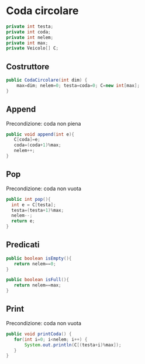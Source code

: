 # Coda circolare
```java
private int testa;
private int coda;
private int nelem;
private int max;
private Veicolo[] C;
```
## Costruttore
```java
public CodaCircolare(int dim) {
    max=dim; nelem=0; testa=coda=0; C=new int[max];
}
```
## Append
Precondizione: coda non piena
```java
public void append(int e){
   C[coda]=e;
   coda=(coda+1)%max;
   nelem++;
}
```
## Pop
Precondizione: coda non vuota
```java
public int pop(){
  int e = C[testa];
  testa=(testa+1)%max;
  nelem--;
  return e;
}
```
## Predicati
```java 
public boolean isEmpty(){
   return nelem==0;
}
```
```java 
public boolean isFull(){
   return nelem==max;
}
```
## Print
Precondizione: coda non vuota
```java
public void printCoda() {
   for(int i=0; i<nelem; i++) {
       System.out.println(C[(testa+i)%max]);
   }
}
```
